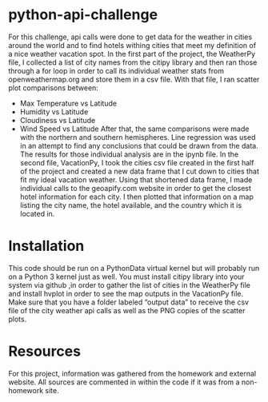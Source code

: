 # python-api-challenge
For this challenge, api calls were done to get data for the weather in cities around the world and to find hotels withing cities that meet my definition of a nice weather vacation spot.  In the first part of the project, the WeatherPy file, I collected a list of city names from the citipy library and then ran those through a for loop in order to call its individual weather stats from openweathermap.org and store them in a csv file.  With that file, I ran scatter plot comparisons between:
-	Max Temperature vs Latitude
-	Humidity vs Latitude
-	Cloudiness vs Latitude
-	Wind Speed vs Latitude
After that, the same comparisons were made with the northern and southern hemispheres.  Line regression was used in an attempt to find any conclusions that could be drawn from the data.  The results for those individual analysis are in the ipynb file.  In the second file, VacationPy,  I took the cities csv file created in the first half of the project and created a new data frame that I cut down to cities that fit my ideal vacation weather.  Using that shortened data frame, I made individual calls to the geoapify.com website in order to get the closest hotel information for each city.  I then plotted that information on a map listing the city name, the hotel available, and the country which it is located in.

# Installation
This code should be run on a PythonData virtual kernel but will probably run on a Python 3 kernel just as well.  You must install citipy library into your system via github ,in order to gather the list of cities in the WeatherPy file and install hvplot in order to see the map outputs in the VacationPy file. Make sure that you have a folder labeled “output data” to receive the csv file of the city weather api calls as well as the PNG copies of the scatter plots.   

# Resources
For this project, information was gathered from the homework and external website.  All sources are commented in within the code if it was from a non-homework site.
